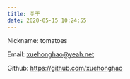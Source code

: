 ```yaml
---
title: 关于
date: 2020-05-15 10:24:55
---
```


<i class="fa fa-user"></i> Nickname: tomatoes

<i class="fa fa-envelope"></i> Email: xuehonghao@yeah.net

<i class="fa fa-github"></i> Github: https://github.com/xuehonghao
